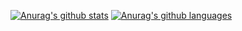 [![Anurag's github stats](https://github-readme-stats.vercel.app/api?username=zhaofutao&theme=merko)](https://github.com/anuraghazra/github-readme-stats)
[![Anurag's github languages](https://github-readme-stats.vercel.app/api?username=zhaofutao&theme=merko&layout=compact)](https://github.com/anuraghazra/github-readme-stats)

